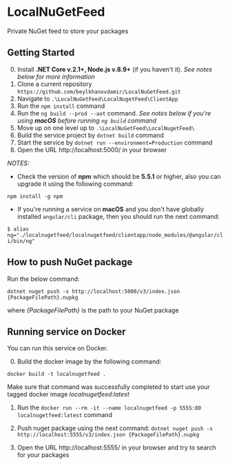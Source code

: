 # LocalNuGetFeed
Private NuGet feed to store your packages

## Getting Started

0. Install **.NET Core v.2.1+, Node.js v.8.9+** (if you haven't it). *See notes below for more information*
1. Clone a current repository `https://github.com/beylkhanovdamir/LocalNuGetFeed.git`
2. Navigate to `.\LocalNuGetFeed\LocalNugetFeed\ClientApp`
3. Run the `npm install` command
4. Run the `ng build --prod --aot` command. *See notes below if you're using **macOS** before running `ng build` command*
5. Move up on one level up to `.\LocalNuGetFeed\LocalNugetFeed\`
6. Build the service project by `dotnet build` command
7. Start the service by `dotnet run --environment=Production` command
8. Open the URL http://localhost:5000/ in your browser

*NOTES:*

* Check the version of **npm** which should be **5.5.1** or higher, also you can upgrade it using the following
command: 

`npm install -g npm`

* If you're running a service on **macOS** and you don't have globally installed `angular/cli` package, then you should run the next command:

`$ alias ng="./localnugetfeed/localnugetfeed/clientapp/node_modules/@angular/cli/bin/ng"`

## How to push NuGet package

Run the below command:

`dotnet nuget push -s http://localhost:5000/v3/index.json {PackageFilePath}.nupkg` 

where *{PackageFilePath}* is the path to your NuGet package

## Running service on Docker
You can run this service on Docker.

0. Build the docker image by the following command:

`docker build -t localnugetfeed .`

Make sure that command was successfully completed to start use your tagged docker image *localnugetfeed:latest*

1. Run the `docker run --rm -it --name localnugetfeed -p 5555:80 localnugetfeed:latest` command

2. Push nuget package using the next command: `dotnet nuget push -s http://localhost:5555/v3/index.json {PackageFilePath}.nupkg`

3. Open the URL http://localhost:5555/ in your browser and try to search for your packages
